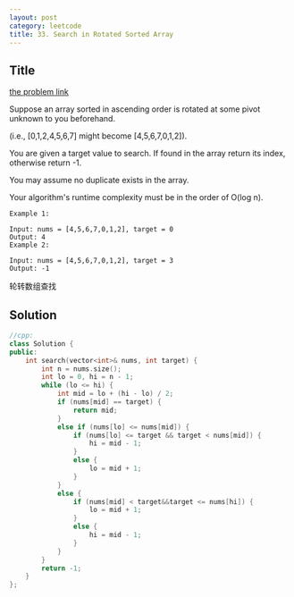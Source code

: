 ```yaml
---
layout: post
category: leetcode
title: 33. Search in Rotated Sorted Array
---
```

## Title
[the problem link](https://leetcode.com/problems/search-in-rotated-sorted-array/description/)

Suppose an array sorted in ascending order is rotated at some pivot unknown to you beforehand.

(i.e., [0,1,2,4,5,6,7] might become [4,5,6,7,0,1,2]).

You are given a target value to search. If found in the array return its index, otherwise return -1.

You may assume no duplicate exists in the array.

Your algorithm's runtime complexity must be in the order of O(log n).
	
	Example 1:
	
	Input: nums = [4,5,6,7,0,1,2], target = 0
	Output: 4
	Example 2:
	
	Input: nums = [4,5,6,7,0,1,2], target = 3
	Output: -1

轮转数组查找

## Solution
```c++
//cpp:
class Solution {
public:
	int search(vector<int>& nums, int target) {
		int n = nums.size();
		int lo = 0, hi = n - 1;
		while (lo <= hi) {
			int mid = lo + (hi - lo) / 2;
			if (nums[mid] == target) {
				return mid;
			}
			else if (nums[lo] <= nums[mid]) {
				if (nums[lo] <= target && target < nums[mid]) {
					hi = mid - 1;
				}
				else {
					lo = mid + 1;
				}
			}
			else {
				if (nums[mid] < target&&target <= nums[hi]) {
					lo = mid + 1;
				}
				else {
					hi = mid - 1;
				}
			}
		}
		return -1;
	}
};
```
